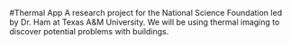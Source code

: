 #Thermal App
A research project for the National Science Foundation led by Dr. Ham at Texas A&M University.
We will be using thermal imaging to discover potential problems with buildings.